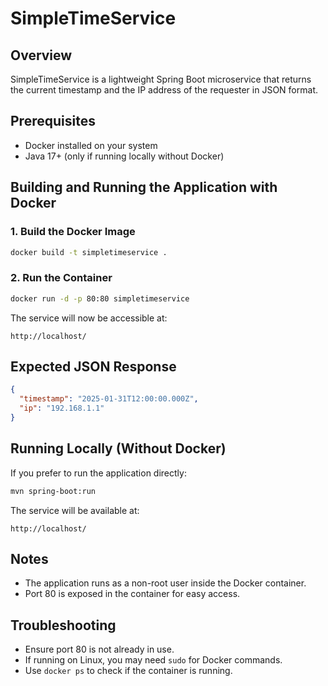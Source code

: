 # SimpleTimeService

## Overview
SimpleTimeService is a lightweight Spring Boot microservice that returns the current timestamp and the IP address of the requester in JSON format.

## Prerequisites
- Docker installed on your system
- Java 17+ (only if running locally without Docker)

## Building and Running the Application with Docker

### 1. Build the Docker Image
```sh
docker build -t simpletimeservice .
```

### 2. Run the Container
```sh
docker run -d -p 80:80 simpletimeservice
```

The service will now be accessible at:
```
http://localhost/
```

## Expected JSON Response
```json
{
  "timestamp": "2025-01-31T12:00:00.000Z",
  "ip": "192.168.1.1"
}
```

## Running Locally (Without Docker)
If you prefer to run the application directly:
```sh
mvn spring-boot:run
```
The service will be available at:
```
http://localhost/
```

## Notes
- The application runs as a non-root user inside the Docker container.
- Port 80 is exposed in the container for easy access.

## Troubleshooting
- Ensure port 80 is not already in use.
- If running on Linux, you may need `sudo` for Docker commands.
- Use `docker ps` to check if the container is running.

